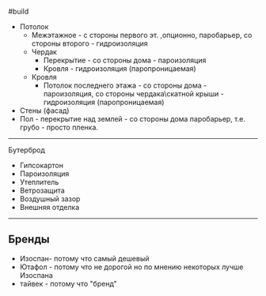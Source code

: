 #build 
- Потолок
	- Межэтажное - с стороны первого эт. ,опционно, паробарьер, со стороны второго - гидроизоляция
	- Чердак
		- Перекрытие - со стороны дома - пароизоляция
		- Кровля - гидроизоляция (паропроницаемая)
	- Кровля
		- Потолок последнего этажа - со стороны дома - пароизоляция, со стороны чердака\скатной крыши - гидроизоляция (паропроницаемая)
- Стены (фасад)
- Пол - перекрытие над землей - со стороны дома  паробарьер, т.е. грубо - просто пленка.

---
Бутерброд
- Гипсокартон
- Пароизоляция
- Утеплитель
- Ветрозащита
- Воздушный зазор
- Внешняя отделка

---
## Бренды
- Изоспан- потому что самый дешевый
- Ютафол - потому что не дорогой но по мнению некоторых лучше Изоспана
- тайвек - потому что "бренд"